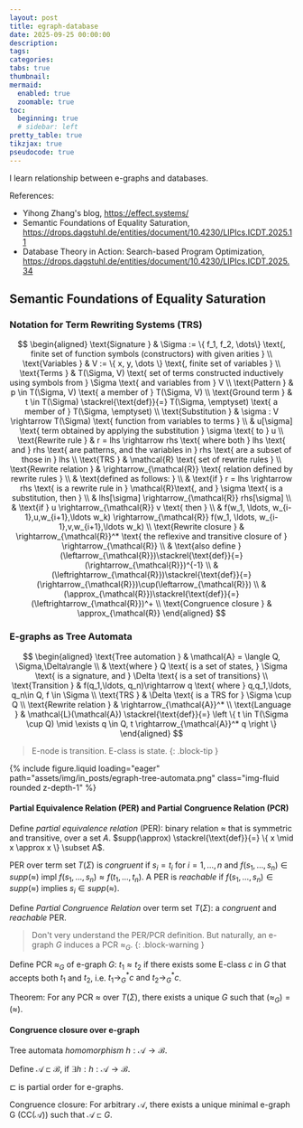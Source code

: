 ```yaml
---
layout: post
title: egraph-database
date: 2025-09-25 00:00:00
description:
tags:
categories:
tabs: true
thumbnail:
mermaid:
  enabled: true
  zoomable: true
toc:
  beginning: true
  # sidebar: left
pretty_table: true
tikzjax: true
pseudocode: true
---
```


I learn relationship between e-graphs and databases.

References:
* Yihong Zhang's blog, https://effect.systems/
* Semantic Foundations of Equality Saturation, https://drops.dagstuhl.de/entities/document/10.4230/LIPIcs.ICDT.2025.11
* Database Theory in Action: Search-based Program Optimization, https://drops.dagstuhl.de/entities/document/10.4230/LIPIcs.ICDT.2025.34

## Semantic Foundations of Equality Saturation

### Notation for Term Rewriting Systems (TRS)

$$
\begin{aligned}
\text{Signature } & \Sigma := \{ f_1, f_2, \dots\}  \text{, finite set of function symbols (constructors) with given arities } \\
\text{Variables } & V := \{ x, y, \dots \}  \text{, finite set of variables } \\
\text{Terms } & T(\Sigma, V) \text{ set of terms constructed inductively using symbols from } \Sigma \text{ and variables from } V \\
\text{Pattern } & p \in T(\Sigma, V) \text{ a member of } T(\Sigma, V) \\
\text{Ground term } & t \in T(\Sigma) \stackrel{\text{def}}{=} T(\Sigma, \emptyset) \text{ a member of } T(\Sigma, \emptyset) \\
\text{Substitution } & \sigma : V \rightarrow T(\Sigma) \text{ function from variables to terms } \\
& u[\sigma] \text{ term obtained by applying the substitution } \sigma \text{ to } u \\
\text{Rewrite rule } & r = lhs \rightarrow rhs \text{ where both } lhs \text{ and } rhs \text{ are patterns, and the variables in } rhs \text{ are a subset of those in } lhs \\
\text{TRS } & \mathcal{R} \text{ set of rewrite rules } \\
\text{Rewrite relation } & \rightarrow_{\mathcal{R}} \text{ relation defined by rewrite rules } \\
& \text{defined as follows: } \\
& \text{if } r = lhs \rightarrow rhs \text{ is a rewrite rule in } \mathcal{R}\text{, and } \sigma \text{ is a substitution, then } \\
& lhs[\sigma] \rightarrow_{\mathcal{R}} rhs[\sigma] \\
& \text{if } u \rightarrow_{\mathcal{R}} v \text{ then } \\
& f(w_1, \ldots, w_{i-1},u,w_{i+1},\ldots w_k) \rightarrow_{\mathcal{R}} f(w_1, \ldots, w_{i-1},v,w_{i+1},\ldots w_k) \\
\text{Rewrite closure } & \rightarrow_{\mathcal{R}}^* \text{ the reflexive and transitive closure of } \rightarrow_{\mathcal{R}} \\
& \text{also define } (\leftarrow_{\mathcal{R}})\stackrel{\text{def}}{=}(\rightarrow_{\mathcal{R}})^{-1} \\
& (\leftrightarrow_{\mathcal{R}})\stackrel{\text{def}}{=}(\rightarrow_{\mathcal{R}})\cup(\leftarrow_{\mathcal{R}}) \\
& (\approx_{\mathcal{R}})\stackrel{\text{def}}{=}(\leftrightarrow_{\mathcal{R}})^+ \\
\text{Congruence closure } & \approx_{\mathcal{R}}
\end{aligned}
$$



### E-graphs as Tree Automata


$$
\begin{aligned}
\text{Tree automation } & \mathcal{A} = \langle Q, \Sigma,\Delta\rangle  \\
& \text{where } Q \text{ is a set of states, } \Sigma \text{ is a signature, and } \Delta \text{ is a set of transitions} \\
\text{Transition } & f(q_1,\ldots, q_n)\rightarrow q \text{ where } q,q_1,\ldots, q_n\in Q, f \in \Sigma \\
\text{TRS } & \Delta \text{ is a TRS for } \Sigma \cup Q \\
\text{Rewrite relation } & \rightarrow_{\mathcal{A}}^* \\
\text{Language } & \mathcal{L}(\mathcal{A}) \stackrel{\text{def}}{=} \left \{ t \in T(\Sigma \cup Q) \mid \exists q \in Q, t \rightarrow_{\mathcal{A}}^* q \right \}
\end{aligned}
$$

> E-node is transition. E-class is state.
{: .block-tip }


<div class="row mt-3">
    <div class="col-sm mt-3 mt-md-0">
        {% include figure.liquid loading="eager" path="assets/img/in_posts/egraph-tree-automata.png" class="img-fluid rounded z-depth-1" %}
    </div>
</div>


#### Partial Equivalence Relation (PER) and Partial Congruence Relation (PCR)

Define *partial equivalence relation* (PER): binary relation $\approx$ that is symmetric and transitive, over a set $A$. $supp(\approx) \stackrel{\text{def}}{=} \{ x \mid x \approx x \} \subset A$.

PER over term set $T(\Sigma)$ is *congruent* if $s_i = t_i$ for $i=1,\dots,n$ and $f(s_1, \dots, s_n) \in supp(\approx)$ impl $f(s_1, \dots, s_n) \approx f(t_1, \dots, t_n)$. A PER is *reachable* if $f(s_1, \dots, s_n) \in supp(\approx)$ implies $s_i\in supp(\approx)$. 

Define *Partial Congruence Relation* over term set $T(\Sigma)$: a *congruent* and *reachable* PER.

> Don't very understand the PER/PCR definition. But naturally, an e-graph $G$ induces a PCR $\approx_G$. 
{: .block-warning }

Define PCR $\approx_G$ of e-graph $G$: $t_1 \approx t_2$ if there exists some E-class $c$ in $G$ that accepts
both $t_1$ and $t_2$, i.e. $t_1\rightarrow^*_G c \text{ and } t_2\rightarrow^*_G c$.

Theorem: For any PCR $\approx$ over $T(\Sigma)$, there exists a unique $G$ such that $(\approx_G) = (\approx)$.

#### Congruence closure over e-graph

Tree automata *homomorphism* $h: \mathcal{A}\rightarrow \mathcal{B}$.

Define $\mathcal{A} \sqsubset \mathcal{B}$, if $\exists h:h: \mathcal{A}\rightarrow \mathcal{B}$.

$\sqsubset$ is partial order for e-graphs.

Congruence closure: For arbitrary $\mathcal{A}$, there exists a unique minimal e-graph G (CC($\mathcal{A}$)) such that $\mathcal{A} \sqsubset G$.